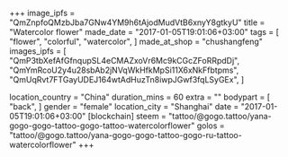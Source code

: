 +++
image_ipfs = "QmZnpfoQMzbJba7GNw4YM9h6tAjodMudVtB6xnyY8gtkyU"
title = "Watercolor flower"
made_date = "2017-01-05T19:01:06+03:00"
tags = [
"flower",
"colorful",
"watercolor",
]
made_at_shop = "chushangfeng"
images_ipfs = [
  "QmP3tbXefAfGfnqupSL4eCMAZxoVr6Mc9kCGcZFoRRpdDj",
  "QmYmRcoU2y4u28sbAb2jNVqWkHfkMpSi11X6xNkFfbtpms",
  "QmUqRvt7FTGayUDEJ164wtAdHuzTn8iwpJGwf3fqLSyGEx",
]

location_country = "China"
duration_mins = 60
extra = ""
bodypart = [
"back",
]
gender = "female"
location_city = "Shanghai"
date = "2017-01-05T19:01:06+03:00"
[blockchain]
steem = "tattoo/@gogo.tattoo/yana-gogo-gogo-tattoo-gogo-tattoo-watercolorflower"
golos = "tattoo/@gogo.tattoo/yana-gogo-gogo-tattoo-gogo-ru-tattoo-watercolorflower"
+++
